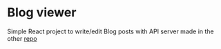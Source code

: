 # Blog viewer

Simple React project to write/edit Blog posts with API server made in the other [repo](https://github.com/Muddybuilder/express-api)